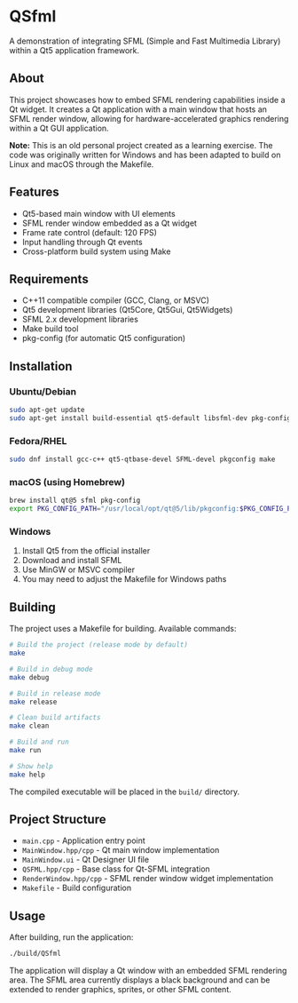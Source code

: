 # QSfml

A demonstration of integrating SFML (Simple and Fast Multimedia Library) within a Qt5 application framework.

## About

This project showcases how to embed SFML rendering capabilities inside a Qt widget. It creates a Qt application with a main window that hosts an SFML render window, allowing for hardware-accelerated graphics rendering within a Qt GUI application.

**Note:** This is an old personal project created as a learning exercise. The code was originally written for Windows and has been adapted to build on Linux and macOS through the Makefile.

## Features

- Qt5-based main window with UI elements
- SFML render window embedded as a Qt widget
- Frame rate control (default: 120 FPS)
- Input handling through Qt events
- Cross-platform build system using Make

## Requirements

- C++11 compatible compiler (GCC, Clang, or MSVC)
- Qt5 development libraries (Qt5Core, Qt5Gui, Qt5Widgets)
- SFML 2.x development libraries
- Make build tool
- pkg-config (for automatic Qt5 configuration)

## Installation

### Ubuntu/Debian

```bash
sudo apt-get update
sudo apt-get install build-essential qt5-default libsfml-dev pkg-config
```

### Fedora/RHEL

```bash
sudo dnf install gcc-c++ qt5-qtbase-devel SFML-devel pkgconfig make
```

### macOS (using Homebrew)

```bash
brew install qt@5 sfml pkg-config
export PKG_CONFIG_PATH="/usr/local/opt/qt@5/lib/pkgconfig:$PKG_CONFIG_PATH"
```

### Windows

1. Install Qt5 from the official installer
2. Download and install SFML
3. Use MinGW or MSVC compiler
4. You may need to adjust the Makefile for Windows paths

## Building

The project uses a Makefile for building. Available commands:

```bash
# Build the project (release mode by default)
make

# Build in debug mode
make debug

# Build in release mode
make release

# Clean build artifacts
make clean

# Build and run
make run

# Show help
make help
```

The compiled executable will be placed in the `build/` directory.

## Project Structure

- `main.cpp` - Application entry point
- `MainWindow.hpp/cpp` - Qt main window implementation
- `MainWindow.ui` - Qt Designer UI file
- `QSFML.hpp/cpp` - Base class for Qt-SFML integration
- `RenderWindow.hpp/cpp` - SFML render window widget implementation
- `Makefile` - Build configuration

## Usage

After building, run the application:

```bash
./build/QSfml
```

The application will display a Qt window with an embedded SFML rendering area. The SFML area currently displays a black background and can be extended to render graphics, sprites, or other SFML content.
